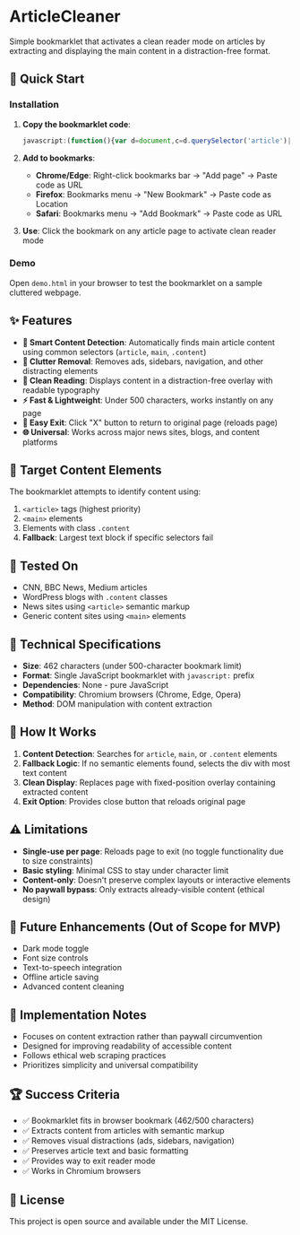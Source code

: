# ArticleCleaner

Simple bookmarklet that activates a clean reader mode on articles by extracting and displaying the main content in a distraction-free format.

## 🚀 Quick Start

### Installation

1. **Copy the bookmarklet code**: 
   ```javascript
   javascript:(function(){var d=document,c=d.querySelector('article')||d.querySelector('main')||d.querySelector('.content');if(!c){var a=d.querySelectorAll('div'),m=0;for(var i=0;i<a.length;i++)if(a[i].textContent.length>m){m=a[i].textContent.length;c=a[i]}}if(c)d.body.innerHTML='<div style="position:fixed;top:0;left:0;width:100%;height:100%;background:#fff;z-index:9999;overflow:auto;padding:20px"><button onclick="location.reload()">X</button>'+c.innerHTML})();
   ```

2. **Add to bookmarks**:
   - **Chrome/Edge**: Right-click bookmarks bar → "Add page" → Paste code as URL
   - **Firefox**: Bookmarks menu → "New Bookmark" → Paste code as Location
   - **Safari**: Bookmarks menu → "Add Bookmark" → Paste code as URL

3. **Use**: Click the bookmark on any article page to activate clean reader mode

### Demo

Open `demo.html` in your browser to test the bookmarklet on a sample cluttered webpage.

## ✨ Features

- **🎯 Smart Content Detection**: Automatically finds main article content using common selectors (`article`, `main`, `.content`)
- **🧹 Clutter Removal**: Removes ads, sidebars, navigation, and other distracting elements  
- **📖 Clean Reading**: Displays content in a distraction-free overlay with readable typography
- **⚡ Fast & Lightweight**: Under 500 characters, works instantly on any page
- **🔄 Easy Exit**: Click "X" button to return to original page (reloads page)
- **🌐 Universal**: Works across major news sites, blogs, and content platforms

## 🎯 Target Content Elements

The bookmarklet attempts to identify content using:
1. `<article>` tags (highest priority)
2. `<main>` elements  
3. Elements with class `.content`
4. **Fallback**: Largest text block if specific selectors fail

## 🧪 Tested On

- CNN, BBC News, Medium articles
- WordPress blogs with `.content` classes
- News sites using `<article>` semantic markup
- Generic content sites using `<main>` elements

## 📏 Technical Specifications

- **Size**: 462 characters (under 500-character bookmark limit)
- **Format**: Single JavaScript bookmarklet with `javascript:` prefix
- **Dependencies**: None - pure JavaScript
- **Compatibility**: Chromium browsers (Chrome, Edge, Opera)
- **Method**: DOM manipulation with content extraction

## 🚀 How It Works

1. **Content Detection**: Searches for `article`, `main`, or `.content` elements
2. **Fallback Logic**: If no semantic elements found, selects the div with most text content
3. **Clean Display**: Replaces page with fixed-position overlay containing extracted content
4. **Exit Option**: Provides close button that reloads original page

## ⚠️ Limitations

- **Single-use per page**: Reloads page to exit (no toggle functionality due to size constraints)
- **Basic styling**: Minimal CSS to stay under character limit
- **Content-only**: Doesn't preserve complex layouts or interactive elements
- **No paywall bypass**: Only extracts already-visible content (ethical design)

## 🔮 Future Enhancements (Out of Scope for MVP)

- Dark mode toggle
- Font size controls  
- Text-to-speech integration
- Offline article saving
- Advanced content cleaning

## 📄 Implementation Notes

- Focuses on content extraction rather than paywall circumvention
- Designed for improving readability of accessible content
- Follows ethical web scraping practices
- Prioritizes simplicity and universal compatibility

## 🏆 Success Criteria

- ✅ Bookmarklet fits in browser bookmark (462/500 characters)
- ✅ Extracts content from articles with semantic markup
- ✅ Removes visual distractions (ads, sidebars, navigation)
- ✅ Preserves article text and basic formatting
- ✅ Provides way to exit reader mode
- ✅ Works in Chromium browsers

## 📝 License

This project is open source and available under the MIT License.
